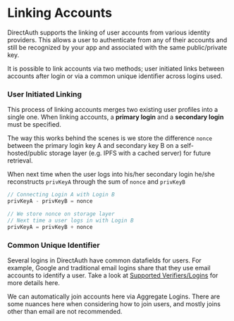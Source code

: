 # Linking Accounts

DirectAuth supports the linking of user accounts from various identity providers. This allows a user to authenticate from any of their accounts and still be recognized by your app and associated with the same public/private key.

It is possible to link accounts via two methods; user initiated links between accounts after login or via a common unique identifier across logins used.

### User Initiated Linking

This process of linking accounts merges two existing user profiles into a single one. When linking accounts, a **primary login** and a **secondary login** must be specified.

The way this works behind the scenes is we store the difference `nonce` between the primary login key A and secondary key B on a self-hosted/public storage layer \(e.g. IPFS with a cached server\) for future retrieval.

When next time when the user logs into his/her secondary login he/she reconstructs `privKeyA` through the sum of `nonce` and `privKeyB`

```typescript
// Connecting Login A with Login B
privKeyA - privKeyB = nonce

// We store nonce on storage layer
// Next time a user logs in with Login B
privKeyA = privKeyB + nonce

```

### Common Unique Identifier

Several logins in DirectAuth have common datafields for users. For example, Google and traditional email logins share that they use email accounts to identify a user. Take a look at [Supported Verifiers/Logins](supported-authenticators-verifiers.md) for more details here.

We can automatically join accounts here via Aggregate Logins. There are some nuances here when considering how to join users, and mostly joins other than email are not recommended.

